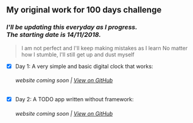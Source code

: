 ## My original work for 100 days challenge


### *I'll be updating this everyday as I progress. <br> The starting date is 14/11/2018.*


> I am not perfect and I'll keep making mistakes as I learn 
> No matter how I stumble, I'll still get up and dust myself


- [x] Day 1: A very simple and basic digital clock that works:
  ###### website coming soon | [View on GitHub](https://github.com/giantthinker/100-days-of-JS/tree/master/Day%201) 
  
- [x] Day 2: A TODO app written without framework:
  ###### website coming soon | [View on GitHub](https://github.com/giantthinker/100-days-of-JS/tree/master/Day%20%202) 
